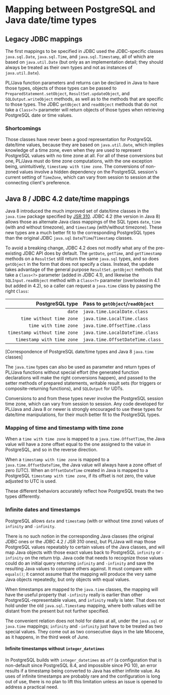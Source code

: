 # Mapping between PostgreSQL and Java date/time types

## Legacy JDBC mappings

The first mappings to be specified in JDBC used the JDBC-specific classes
`java.sql.Date`, `java.sql.Time`, and `java.sql.Timestamp`, all of which
are based on `java.util.Date` (but only as an implementation detail; they
should always be treated as their own types and not as instances of
`java.util.Date`).

PL/Java function parameters and returns can be declared in Java to have those
types, objects of those types can be passed to `PreparedStatement.setObject`,
`ResultSet.updateObject`, and `SQLOutput.writeObject` methods, as well as to
the methods that are specific to those types. The JDBC `getObject` and
`readObject` methods that do not take a `Class<?>` parameter will return
objects of those types when retrieving PostgreSQL date or time values.

### Shortcomings

Those classes have never been a good representation for PostgreSQL date/time
values, because they are based on `java.util.Date`, which implies knowledge of
a time zone, even when they are used to represent PostgreSQL values with no time
zone at all. For all of these conversions but one, PL/Java must do time zone
computations, with the one exception being, unintuitively, `timestamp with time
zone`. The conversions of non-zoned values involve a hidden dependency on the
PostgreSQL session's current setting of `TimeZone`, which can vary from session
to session at the connecting client's preference.

## Java 8 / JDBC 4.2 date/time mappings

Java 8 introduced the much improved set of date/time classes in the `java.time`
package specified by [JSR 310][jsr310]. JDBC 4.2 (the version in Java 8)
allows those as alternate Java class mappings of the SQL types `date`,
`time` (with and without timezone), and `timestamp` (with/without timezone).
These new types are a much better fit to the corresponding PostgreSQL types than
the original JDBC `java.sql` `Date`/`Time`/`Timestamp` classes.

To avoid a breaking change, JDBC 4.2 does not modify what any of the
pre-existing JDBC API does by default. The `getDate`, `getTime`, and
`getTimestamp` methods on a `ResultSet` still return the same `java.sql` types,
and so does `getObject` in the form that does not specify a class. Instead, the
update takes advantage of the general purpose `ResultSet.getObject` methods that
take a `Class<?>` parameter (added in JDBC 4.1), and likewise the
`SQLInput.readObject` method with a `Class<?>` parameter (overlooked in 4.1 but
added in 4.2), so a caller can request a `java.time` class by passing the right
`Class`:

| PostgreSQL type | Pass to `getObject`/`readObject` |
|--:|:--|
|`date`|`java.time.LocalDate.class`|
|`time without time zone`|`java.time.LocalTime.class`|
|`time with time zone`|`java.time.OffsetTime.class`|
|`timestamp without time zone`|`java.time.LocalDateTime.class`|
|`timestamp with time zone`|`java.time.OffsetDateTime.class`|
[Correspondence of PostgreSQL date/time types and Java 8 `java.time` classes]

The `java.time` types can also be used as parameter and return types of PL/Java
functions without special effort (the generated function declarations will make
the right conversions happen), and passed to the setter methods of prepared
statements, writable result sets (for triggers or composite-returning
functions), and `SQLOutput` for UDTs.

Conversions to and from these types never involve the PostgreSQL session time
zone, which can vary from session to session. Any code developed for PL/Java
and Java 8 or newer is strongly encouraged to use these types for date/time
manipulations, for their much better fit to the PostgreSQL types.

### Mapping of time and timestamp with time zone

When a `time with time zone` is mapped to a `java.time.OffsetTime`, the Java
value will have a zone offset equal to the one assigned to the value in
PostgreSQL, and so in the reverse direction.

When a `timestamp with time zone` is mapped to a `java.time.OffsetDateTime`,
the Java value will always have a zone offset of zero (UTC). When an
`OffsetDateTime` created in Java is mapped to a PostgreSQL
`timestamp with time zone`, if its offset is not zero, the value adjusted to UTC
is used.

These different behaviors accurately reflect how PostgreSQL treats
the two types differently.

### Infinite dates and timestamps

PostgreSQL allows `date` and `timestamp` (with or without time zone) values of
`infinity` and `-infinity`.

There is no such notion in the corresponding Java classes (the original JDBC
ones or the JDBC 4.2 / JSR 310 ones), but PL/Java will map those PostgreSQL
values repeatably to certain values of the Java classes, and will map Java
objects with those exact values back to PostgreSQL `infinity` or `-infinity`
on the return trip. Java code that needs to recognize those values could do
an initial query returning `infinity` and `-infinity` and save the resulting
Java values to compare others against. It must compare with `equals()`; it
cannot assume that the mapping will produce the very same Java objects
repeatedly, but only objects with equal values.

When timestamps are mapped to the `java.time` classes, the mapping will have
the useful property that `-infinity` really is earlier than other
PostgreSQL-representable values, and `infinity` really is later. That does not
hold under the old `java.sql.Timestamp` mapping, where both values will be
distant from the present but not further specified.

The convenient relation does not hold for dates at all, under the `java.sql` or
`java.time` mappings; `infinity` and `-infinity` just have to be treated as two
special values. They come out as two consecutive days in the late Miocene,
as it happens, in the third week of June.

#### Infinite timestamps without `integer_datetimes`

In PostgreSQL builds with `integer_datetimes` as `off` (a configuration that is
non-default since PostgreSQL 8.4, and impossible since PG 10), an error results
if a timestamp being converted to Java has either infinite value. As uses of
infinite timestamps are probably rare and the configuration is long out of use,
there is no plan to lift this limitation unless an issue is opened to address a
practical need.

[jsr310]: https://www.threeten.org/
